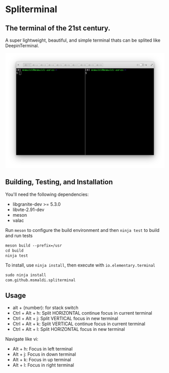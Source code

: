 # Spliterminal

## The terminal of the 21st century.

A super lightweight, beautiful, and simple terminal thats can be splited like DeepinTerminal.

![Terminal Screenshot](data/screenshot.png?raw=true)

## Building, Testing, and Installation

You'll need the following dependencies:
* libgranite-dev >= 5.3.0
* libvte-2.91-dev
* meson
* valac

Run `meson` to configure the build environment and then `ninja test` to build and run tests

    meson build --prefix=/usr
    cd build
    ninja test

To install, use `ninja install`, then execute with `io.elementary.terminal`

    sudo ninja install
    com.github.msmaldi.spliterminal

## Usage

* alt + (number): for stack switch
* Ctrl + Alt + h: Split HORIZONTAL continue focus in current terminal
* Ctrl + Alt + j: Split VERTICAL focus in new terminal
* Ctrl + Alt + k: Split VERTICAL continue focus in current terminal
* Ctrl + Alt + l: Split HORIZONTAL focus in new terminal

Navigate like vi:

* Alt + h: Focus in left terminal
* Alt + j: Focus in down terminal
* Alt + k: Focus in up terminal
* Alt + l: Focus in right terminal